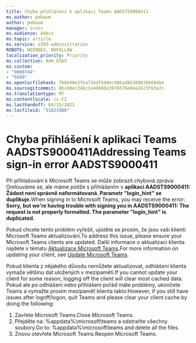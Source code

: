 ```yaml
---
title: Chyba přihlášení k aplikaci Teams AADSTS9000411
ms.author: pebaum
author: pebaum
manager: scotv
ms.audience: Admin
ms.topic: article
ms.service: o365-administration
ROBOTS: NOINDEX, NOFOLLOW
localization_priority: Priority
ms.collection: Adm_O365
ms.custom:
- "9000744"
- "5689"
ms.openlocfilehash: 7b0e90e3fea716df649ec906ad8b3008386684be
ms.sourcegitcommit: 8bc60ec34bc1e40685e3976576e04a2623f63a7c
ms.translationtype: MT
ms.contentlocale: cs-CZ
ms.lasthandoff: 04/15/2021
ms.locfileid: "51821980"
---
```

# <a name="addressing-teams-sign-in-error-aadsts9000411"></a><span data-ttu-id="be5ba-102">Chyba přihlášení k aplikaci Teams AADSTS9000411</span><span class="sxs-lookup"><span data-stu-id="be5ba-102">Addressing Teams sign-in error AADSTS9000411</span></span>

<span data-ttu-id="be5ba-103">Při přihlašování k Microsoft Teams se může zobrazit chybová zpráva: Omlouváme se, ale máme potíže s přihlášením v **aplikaci AADSTS9000411: Žádost není správně naformátovaná. Parametr "login_hint" se duplikuje.**</span><span class="sxs-lookup"><span data-stu-id="be5ba-103">When signing in to Microsoft Teams, you may receive the error: **Sorry, but we're having trouble with signing you in AADSTS9000411: The request is not properly formatted. The parameter "login_hint" is duplicated.**</span></span>

<span data-ttu-id="be5ba-104">Pokud chcete tento problém vyřešit, ujistěte se prosím, že jsou vaši klienti Microsoft Teams aktualizováni.</span><span class="sxs-lookup"><span data-stu-id="be5ba-104">To address this issue, please ensure your Microsoft Teams clients are updated.</span></span> <span data-ttu-id="be5ba-105">Další informace o aktualizaci klienta najdete v tématu [Aktualizace Microsoft Teams](https://support.office.com/article/Update-Microsoft-Teams-535a8e4b-45f0-4f6c-8b3d-91bca7a51db1).</span><span class="sxs-lookup"><span data-stu-id="be5ba-105">For more information on updating your client, see [Update Microsoft Teams](https://support.office.com/article/Update-Microsoft-Teams-535a8e4b-45f0-4f6c-8b3d-91bca7a51db1).</span></span>

<span data-ttu-id="be5ba-106">Pokud klienta z nějakého důvodu nemůžete aktualizovat, odhlášení klienta vymaže většinu dat uložených v mezipaměti.</span><span class="sxs-lookup"><span data-stu-id="be5ba-106">If you cannot update your client for some reason, logging off the client will clear most cached data.</span></span> <span data-ttu-id="be5ba-107">Pokud ale po odhlášení nebo přihlášení pořád máte problémy, ukončete Teams a vymažte prosím mezipaměť klienta takto:</span><span class="sxs-lookup"><span data-stu-id="be5ba-107">However, if you still have issues after logoff/logon, quit Teams and please clear your client cache by doing the following:</span></span>
1. <span data-ttu-id="be5ba-108">Zavřete Microsoft Teams.</span><span class="sxs-lookup"><span data-stu-id="be5ba-108">Close Microsoft Teams.</span></span>
2. <span data-ttu-id="be5ba-109">Přejděte na: %appdata%\microsoft\teams a odstraňte všechny soubory.</span><span class="sxs-lookup"><span data-stu-id="be5ba-109">Go to: %appdata%\microsoft\teams and delete all the files.</span></span>
3. <span data-ttu-id="be5ba-110">Znovu otevřete Microsoft Teams.</span><span class="sxs-lookup"><span data-stu-id="be5ba-110">Reopen Microsoft Teams.</span></span>
